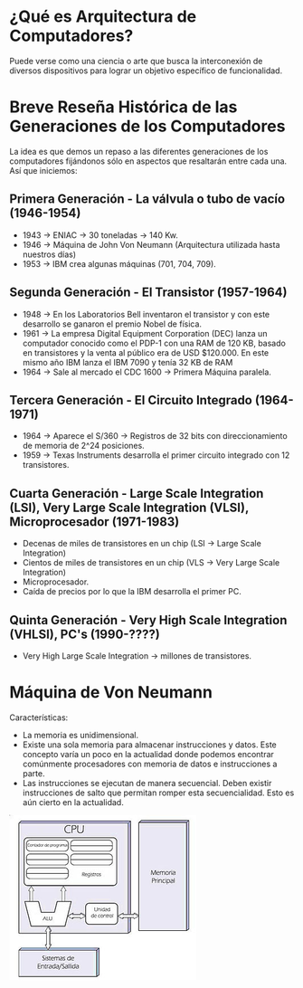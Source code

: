 # ¿Qué es Arquitectura de Computadores?

Puede verse como una ciencia o arte que busca la interconexión de diversos 
dispositivos para lograr un objetivo específico de funcionalidad.

# Breve Reseña Histórica de las Generaciones de los Computadores

La idea es que demos un repaso a las diferentes generaciones de los computadores
fijándonos sólo en aspectos que resaltarán entre cada una. Así que iniciemos:

## Primera Generación - La válvula o tubo de vacío (1946-1954)

* 1943 -> ENIAC -> 30 toneladas -> 140 Kw.
* 1946 -> Máquina de John Von Neumann (Arquitectura utilizada hasta nuestros días)
* 1953 -> IBM crea algunas máquinas (701, 704, 709).

## Segunda Generación - El Transistor (1957-1964)

* 1948 -> En los Laboratorios Bell inventaron el transistor y con este desarrollo se ganaron el premio Nobel de física. 
* 1961 -> La empresa Digital Equipment Corporation (DEC) lanza un computador conocido como el PDP-1 con una RAM de 120 KB, basado en transistores y la venta al público era de USD $120.000. En este mismo año IBM lanza el IBM 7090 y tenía 32 KB de RAM
* 1964 -> Sale al mercado el CDC 1600 -> Primera Máquina paralela.

## Tercera Generación - El Circuito Integrado (1964-1971)

* 1964 -> Aparece el S/360 -> Registros de 32 bits con direccionamiento de memoria de 2^24 posiciones.
* 1959 -> Texas Instruments desarrolla el primer circuito integrado con 12 transistores.

## Cuarta Generación - Large Scale Integration (LSI), Very Large Scale Integration (VLSI), Microprocesador (1971-1983)

* Decenas de miles de transistores en un chip (LSI -> Large Scale Integration)
* Cientos de miles de transistores en un chip (VLS -> Very Large Scale Integration)
* Microprocesador.
* Caída de precios por lo que la IBM desarrolla el primer PC.

## Quinta Generación - Very High Scale Integration (VHLSI), PC's (1990-????)

* Very High Large Scale Integration -> millones de transistores. 

# Máquina de Von Neumann

Características: 

* La memoria es unidimensional.
* Existe una sola memoria para almacenar instrucciones y datos. Este concepto varía un poco en la
actualidad donde podemos encontrar comúnmente procesadores con memoria de datos e instrucciones 
a parte.
* Las instrucciones se ejecutan de manera secuencial. Deben existir instrucciones de salto
que permitan romper esta secuencialidad. Esto es aún cierto en la actualidad.

![ArqVonNeumann](./images/arqVon.jpg "Diagrama de Bloques de una Arquitectura de Von Neumann Típica")


